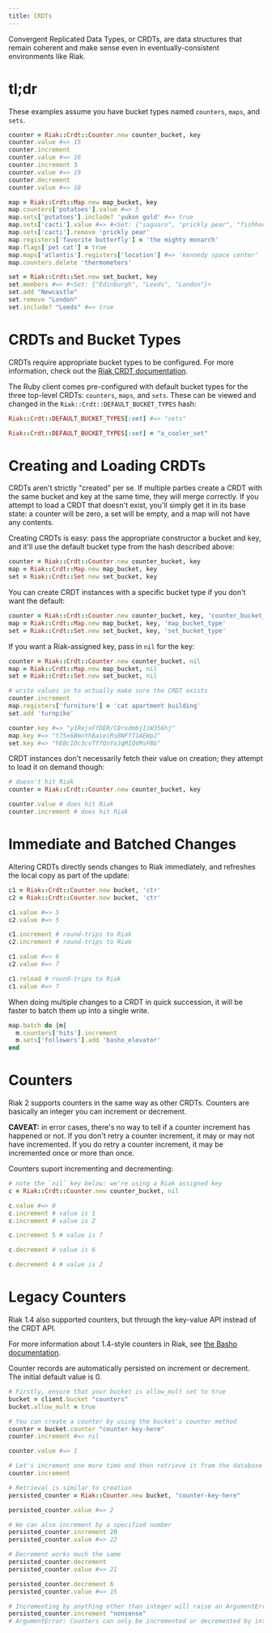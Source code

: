 ```yaml
---
title: CRDTs
---
```

Convergent Replicated Data Types, or CRDTs, are data structures that remain
coherent and make sense even in eventually-consistent environments like Riak.

# tl;dr

These examples assume you have bucket types named `counters`, `maps`, and `sets`.

```ruby
counter = Riak::Crdt::Counter.new counter_bucket, key
counter.value #=> 15
counter.increment
counter.value #=> 16
counter.increment 3
counter.value #=> 19
counter.decrement
counter.value #=> 18

map = Riak::Crdt::Map.new map_bucket, key
map.counters['potatoes'].value #=> 5
map.sets['potatoes'].include? 'yukon gold' #=> true
map.sets['cacti'].value #=> #<Set: {"saguaro", "prickly pear", "fishhook"}>
map.sets['cacti'].remove 'prickly pear'
map.registers['favorite butterfly'] = 'the mighty monarch'
map.flags['pet cat'] = true
map.maps['atlantis'].registers['location'] #=> 'kennedy space center'
map.counters.delete 'thermometers'

set = Riak::Crdt::Set.new set_bucket, key
set.members #=> #<Set: {"Edinburgh", "Leeds", "London"}>
set.add "Newcastle"
set.remove "London"
set.include? "Leeds" #=> true
```

# CRDTs and Bucket Types

CRDTs require appropriate bucket types to be configured. For more information,
check out the [Riak CRDT documentation][1].

[1]: http://docs.basho.com/riak/latest/dev/using/data-types/#Setting-Up-Buckets-to-Use-Riak-Data-Types

The Ruby client comes pre-configured with default bucket types for the three
top-level CRDTs: `counters`, `maps`, and  `sets`. These can be viewed and
changed in the `Riak::Crdt::DEFAULT_BUCKET_TYPES` hash:

```ruby
Riak::Crdt::DEFAULT_BUCKET_TYPES[:set] #=> "sets"

Riak::Crdt::DEFAULT_BUCKET_TYPES[:set] = "a_cooler_set"
```

# Creating and Loading CRDTs

CRDTs aren't strictly "created" per se. If multiple parties create a CRDT
with the same bucket and key at the same time, they will merge correctly. If
you attempt to load a CRDT that doesn't exist, you'll simply get it in its base
state: a counter will be zero, a set will be empty, and a map will not have any
contents.

Creating CRDTs is easy: pass the appropriate constructor a bucket and key, and
it'll use the default bucket type from the hash described above:

```ruby
counter = Riak::Crdt::Counter.new counter_bucket, key
map = Riak::Crdt::Map.new map_bucket, key
set = Riak::Crdt::Set.new set_bucket, key
```

You can create CRDT instances with a specific bucket type if you don't want the
default:

```ruby
counter = Riak::Crdt::Counter.new counter_bucket, key, 'counter_bucket_type'
map = Riak::Crdt::Map.new map_bucket, key, 'map_bucket_type'
set = Riak::Crdt::Set.new set_bucket, key, 'set_bucket_type'
```

If you want a Riak-assigned key, pass in `nil` for the key:

```ruby
counter = Riak::Crdt::Counter.new counter_bucket, nil
map = Riak::Crdt::Map.new map_bucket, nil
set = Riak::Crdt::Set.new set_bucket, nil

# write values in to actually make sure the CRDT exists
counter.increment
map.registers['furniture'] = 'cat apartment building'
set.add 'turnpike'

counter.key #=> "y1RejxFfDER/C8rxdmbjIiW356hj"
map.key #=> "t75x6BmnYh8aieiRsBNFfT1AEWpJ"
set.key #=> "hEBcIOc3cvTffQnYxJqMIQVMsFBG"
```

CRDT instances don't necessarily fetch their value on creation; they attempt to
load it on demand though:

```ruby
# doesn't hit Riak
counter = Riak::Crdt::Counter.new counter_bucket, key

counter.value # does hit Riak
counter.increment # does hit Riak
```

# Immediate and Batched Changes

Altering CRDTs directly sends changes to Riak immediately, and refreshes the
local copy as part of the update:

```ruby
c1 = Riak::Crdt::Counter.new bucket, 'ctr'
c2 = Riak::Crdt::Counter.new bucket, 'ctr'

c1.value #=> 5
c2.value #=> 5

c1.increment # round-trips to Riak
c2.increment # round-trips to Riak

c1.value #=> 6
c2.value #=> 7

c1.reload # round-trips to Riak
c1.value #=> 7
```

When doing multiple changes to a CRDT in quick succession, it will be faster
to batch them up into a single write. 

```ruby
map.batch do |m|
  m.counters['hits'].increment
  m.sets['followers'].add 'basho_elevator'
end
```

# Counters

Riak 2 supports counters in the same way as other CRDTs. Counters are basically
an integer you can increment or decrement.

**CAVEAT:** in error cases, there's no way to tell if a counter increment
has happened or not. If you don't retry a counter increment, it may or may not
have incremented. If you do retry a counter increment, it may be incremented
once or more than once.

Counters suport incrementing and decrementing:

```ruby
# note the `nil` key below: we're using a Riak assigned key
c = Riak::Crdt::Counter.new counter_bucket, nil

c.value #=> 0
c.increment # value is 1
c.increment # value is 2

c.increment 5 # value is 7

c.decrement # value is 6

c.decrement 4 # value is 2
```

# 

# Legacy Counters

Riak 1.4 also supported counters, but through the key-value API instead of the
CRDT API.

For more information about 1.4-style counters in Riak, see [the Basho documentation](http://docs.basho.com/riak/latest/dev/references/http/counters/).

Counter records are automatically persisted on increment or decrement. The
initial default value is 0.

```ruby
# Firstly, ensure that your bucket is allow_mult set to true
bucket = client.bucket "counters"
bucket.allow_mult = true

# You can create a counter by using the bucket's counter method
counter = bucket.counter "counter-key-here"
counter.increment #=> nil

counter.value #=> 1

# Let's increment one more time and then retrieve it from the database
counter.increment

# Retrieval is similar to creation
persisted_counter = Riak::Counter.new bucket, "counter-key-here"

persisted_counter.value #=> 2

# We can also increment by a specified number
persisted_counter.increment 20
persisted_counter.value #=> 22

# Decrement works much the same
persisted_counter.decrement
persisted_counter.value #=> 21

persisted_counter.decrement 6
persisted_counter.value #=> 15

# Incrementing by anything other than integer will raise an ArgumentError
persisted_counter.increment "nonsense"
# ArgumentError: Counters can only be incremented or decremented by integers.
```
